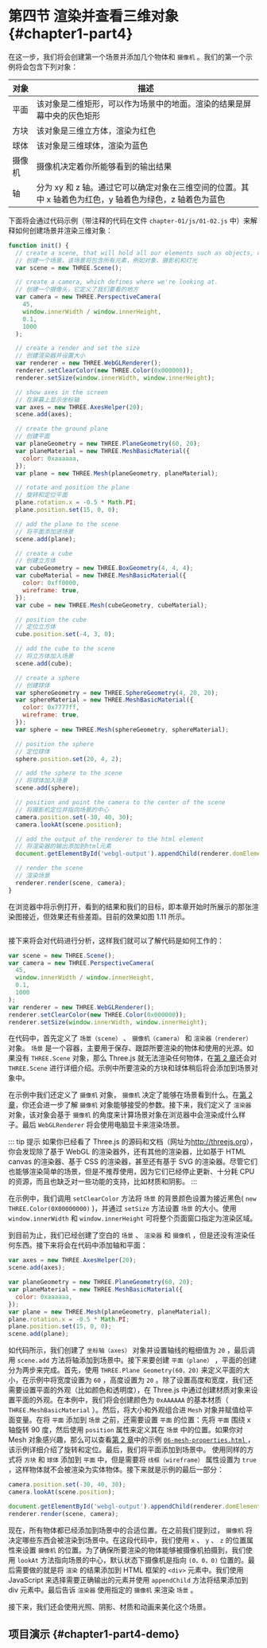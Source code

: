 # 第四节 渲染并查看三维对象 {#chapter1-part4}

在这一步，我们将会创建第一个场景并添加几个物体和 `摄像机` 。我们的第一个示例将会包含下列对象：

| 对象 | 描述 |
| --- | --- |
| 平面 | 该对象是二维矩形，可以作为场景中的地面。渲染的结果是屏幕中央的灰色矩形 |
| 方块 | 该对象是三维立方体，渲染为红色 |
| 球体 | 该对象是三维球体，渲染为蓝色 |
| 摄像机 | 摄像机决定着你所能够看到的输出结果 |
| 轴 | 分为 xy 和 z 轴。通过它可以确定对象在三维空间的位置。其中 x 轴着色为红色，y 轴着色为绿色，z 轴着色为蓝色 |

下面将会通过代码示例（带注释的代码在文件 `chapter-01/js/01-02.js` 中）来解释如何创建场景并渲染三维对象：

```js
function init() {
  // create a scene, that will hold all our elements such as objects, cameras and lights.
  // 创建一个场景，该场景将包含所有元素，例如对象、摄影机和灯光
  var scene = new THREE.Scene();

  // create a camera, which defines where we're looking at.
  // 创建一个摄像头，它定义了我们要看的地方
  var camera = new THREE.PerspectiveCamera(
    45,
    window.innerWidth / window.innerHeight,
    0.1,
    1000
  );

  // create a render and set the size
  // 创建渲染器并设置大小
  var renderer = new THREE.WebGLRenderer();
  renderer.setClearColor(new THREE.Color(0x000000));
  renderer.setSize(window.innerWidth, window.innerHeight);

  // show axes in the screen
  // 在屏幕上显示坐标轴
  var axes = new THREE.AxesHelper(20);
  scene.add(axes);

  // create the ground plane
  // 创建平面
  var planeGeometry = new THREE.PlaneGeometry(60, 20);
  var planeMaterial = new THREE.MeshBasicMaterial({
    color: 0xaaaaaa,
  });
  var plane = new THREE.Mesh(planeGeometry, planeMaterial);

  // rotate and position the plane
  // 旋转和定位平面
  plane.rotation.x = -0.5 * Math.PI;
  plane.position.set(15, 0, 0);

  // add the plane to the scene
  // 将平面添加进场景
  scene.add(plane);

  // create a cube
  // 创建立方体
  var cubeGeometry = new THREE.BoxGeometry(4, 4, 4);
  var cubeMaterial = new THREE.MeshBasicMaterial({
    color: 0xff0000,
    wireframe: true,
  });
  var cube = new THREE.Mesh(cubeGeometry, cubeMaterial);

  // position the cube
  // 定位立方体
  cube.position.set(-4, 3, 0);

  // add the cube to the scene
  // 将立方体加入场景
  scene.add(cube);

  // create a sphere
  // 创建球体
  var sphereGeometry = new THREE.SphereGeometry(4, 20, 20);
  var sphereMaterial = new THREE.MeshBasicMaterial({
    color: 0x7777ff,
    wireframe: true,
  });
  var sphere = new THREE.Mesh(sphereGeometry, sphereMaterial);

  // position the sphere
  // 定位球体
  sphere.position.set(20, 4, 2);

  // add the sphere to the scene
  // 将球体加入场景
  scene.add(sphere);

  // position and point the camera to the center of the scene
  // 将摄影机定位并指向场景的中心
  camera.position.set(-30, 40, 30);
  camera.lookAt(scene.position);

  // add the output of the renderer to the html element
  // 将渲染器的输出添加到html元素
  document.getElementById('webgl-output').appendChild(renderer.domElement);

  // render the scene
  // 渲染场景
  renderer.render(scene, camera);
}
```

在浏览器中将示例打开，看到的结果和我们的目标，即本章开始时所展示的那张渲染图接近，但效果还有些差距。目前的效果如图 1.11 所示。

<Image :index="11" />

接下来将会对代码进行分析，这样我们就可以了解代码是如何工作的：

```js
var scene = new THREE.Scene();
var camera = new THREE.PerspectiveCamera(
  45,
  window.innerWidth / window.innerHeight,
  0.1,
  1000
);
var renderer = new THREE.WebGLRenderer();
renderer.setClearColor(new THREE.Color(0x000000));
renderer.setSize(window.innerWidth, window.innerHeight);
```

在代码中，首先定义了 `场景（scene）` 、 `摄像机（camera）` 和 `渲染器（renderer）` 对象。 `场景` 是一个容器，主要用于保存、跟踪所要渲染的物体和使用的光源。如果没有 `THREE.Scene` 对象，那么 Three.js 就无法渲染任何物体，在[第 2 章](/docs/chapter2/)还会对 `THREE.Scene` 进行详细介绍。示例中所要渲染的方块和球体稍后将会添加到场景对象中。

在示例中我们还定义了 `摄像机` 对象， `摄像机` 决定了能够在场景看到什么。在[第 2 章](/docs/chapter2/)，你还会进一步了解 `摄像机` 对象能够接受的参数。接下来，我们定义了 `渲染器` 对象，该对象会基于 `摄像机` 的角度来计算场景对象在浏览器中会渲染成什么样子。最后 `WebGLRenderer` 将会使用电脑显卡来渲染场景。

::: tip 提示
如果你已经看了 Three.js 的源码和文档（网址为<http://threejs.org>），你会发现除了基于 WebGL 的渲染器外，还有其他的渲染器，比如基于 HTML canvas 的渲染器、基于 CSS 的渲染器，甚至还有基于 SVG 的渲染器。尽管它们也能够渲染简单的场景，但是不推荐使用，因为它们已经停止更新、十分耗 CPU 的资源，而且也缺乏对一些功能的支持，比如材质和阴影。
:::

在示例中，我们调用 `setClearColor` 方法将 `场景` 的背景颜色设置为接近黑色( `new THREE.Color(0X00000000)` )，并通过 `setSize` 方法设置 `场景` 的大小。使用 `window.innerWidth` 和 `window.innerHeight` 可将整个页面窗口指定为渲染区域。

到目前为止，我们已经创建了空白的 `场景` 、 `渲染器` 和 `摄像机` ，但是还没有渲染任何东西。接下来将会在代码中添加轴和平面：

```js
var axes = new THREE.AxesHelper(20);
scene.add(axes);

var planeGeometry = new THREE.PlaneGeometry(60, 20);
var planeMaterial = new THREE.MeshBasicMaterial({
  color: 0xaaaaaa,
});
var plane = new THREE.Mesh(planeGeometry, planeMaterial);
plane.rotation.x = -0.5 * Math.PI;
plane.position.set(15, 0, 0);
scene.add(plane);
```

如代码所示，我们创建了 `坐标轴（axes）` 对象并设置轴线的粗细值为 `20` ，最后调用 `scene.add` 方法将轴添加到场景中。接下来要创建 `平面（plane）` ，平面的创建分为两步来完成。首先，使用 `THREE.Plane Geometry(60，20)` 来定义平面的大小，在示例中将宽度设置为 `60` ，高度设置为 `20` 。除了设置高度和宽度，我们还需要设置平面的外观（比如颜色和透明度），在 Three.js 中通过创建材质对象来设置平面的外观。在本例中，我们将会创建颜色为 `0xAAAAAA` 的基本材质（ `THREE.MeshBasicMaterial` ）。然后，将大小和外观组合进 `Mesh` 对象并赋值给平面变量。在将 `平面` 添加到 `场景` 之前，还需要设置 `平面` 的位置：先将 `平面` 围绕 x 轴旋转 90 度，然后使用 `position` 属性来定义其在 `场景` 中的位置。如果你对 Mesh 对象感兴趣，那么可以查看[第 2 章](/docs/chapter2/)中的示例 [ `06-mesh-properties.html` ](/example/chapter2/06-mesh-properties) ，该示例详细介绍了旋转和定位。最后，我们将平面添加到场景中。
使用同样的方式将 `方块` 和 `球体` 添加到 `平面` 中，但是需要将 `线框（wireframe）` 属性设置为 `true` ，这样物体就不会被渲染为实体物体。接下来就是示例的最后一部分：

```js
camera.position.set(-30, 40, 30);
camera.lookAt(scene.position);

document.getElementById('webgl-output').appendChild(renderer.domElement);
renderer.render(scene, camera);
```

现在，所有物体都已经添加到场景中的合适位置。在之前我们提到过， `摄像机` 将决定哪些东西会被渲染到场景中。在这段代码中，我们使用 `x` 、 `y` 、 `z` 的位置属性来设置 `摄像机` 的位置。为了确保所要渲染的物体能够被摄像机拍摄到，我们使用 `lookAt` 方法指向场景的中心，默认状态下摄像机是指向 `(0，0，0)` 位置的。最后需要做的就是将 `渲染` 的结果添加到 HTML 框架的 `<div>` 元素中。我们使用 JavaScript 来选择需要正确输出的元素并使用 `appendChild` 方法将结果添加到 div 元素中。最后告诉 `渲染器` 使用指定的 `摄像机` 来渲染 `场景` 。

接下来，我们还会使用光照、阴影、材质和动画来美化这个场景。

## 项目演示 {#chapter1-part4-demo}

<Demo />
